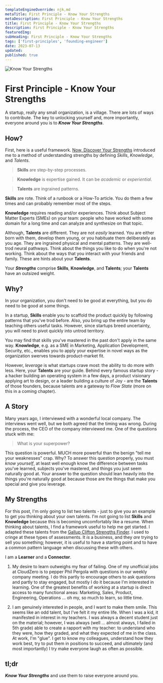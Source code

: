 ```yaml
---
templateEngineOverride: njk,md
metaTitle: First Principle - Know Your Strengths
metaDescription: First Principle - Know Your Strengths
title: First Principle - Know Your Strengths
description: First Principle - Know Your Strengths
featuredImg:
subHeading: First Principle - Know Your Strengths
tags: ['first-principles', 'founding-engineer']
date: 2023-07-13
updated:
published: true
---
```


<div class="col-start-3 col-end-9">

![Know Your Strengths](/img/founding-engineer-know-your-strengths_edited.jpg)

# First Principle - Know Your Strengths

A startup, really any small organization, is a village. There are lots of ways to contribute. The key to unlocking yourself and, more importantly, everyone around you is to **_Know Your Strengths_**.

## How?

First, here is a useful framework. [Now, Discover Your Strengths](https://www.goodreads.com/book/show/56452.Now_Discover_Your_Strengths?from_search=true&from_srp=true&qid=srYou6VfMV&rank=1) introduced me to a method of understanding strengths by defining _Skills_, _Knowledge_, and _Talents_.

> **Skills** are step-by-step processes.

> **Knowledge** is expertise gained. It can be _academic_ or _experiential_.

> **Talents** are ingrained patterns.

**Skills** are rote. Think of a runbook or a How-To article. You do them a few times and can probably remember most of the steps.

**Knowledge** requires reading and/or experiences. Think about Subject Matter Experts (SMEs) on your team: people who have worked with some domain for a long time and can analyze and synthesize on that topic.

Although, **Talents** are different. They are not _easily_ learned. You are either born with them, develop them young, or you habituate them deliberately as you age. They are ingrained physical and mental patterns. They are well-trod neural pathways. Think about the things you like to do when you're not working. Think about the ways that you interact with your friends and family. These are hints about your **Talents**.

Your **_Strengths_** comprise **Skills**, **Knowledge**, and **Talents**; your **Talents** have an outsized weight.


## Why?

In your organization, you don't need to be good at everything, but you do need to be good at some things.

In a startup, **Skills** enable you to scaffold the product quickly by following patterns that you've trod before. Also, you bring up the entire team by teaching others useful tasks. However, since startups breed uncertainty, you will need to pivot quickly into untrod territory.

You may find that skills you've mastered in the past don't apply in the same way. **Knowledge**, e.g. as a SME in Marketing, Application Development, Security, etc., enables you to apply your expertise in novel ways as the organization swerves towards product-market fit.

However, *leverage* is what startups crave most: the ability to do more with less. Here, your **Talents** are your guide. Behind every famous startup story - a hacker building an operating system in a few days, a product visionary applying art to design, or a leader building a culture of Joy - are the **Talents** of those founders, because talents are a gateway to *Flow State* (more on this in a coming chapter).

## A Story

Many years ago, I interviewed with a wonderful local company. The interviews went well, but we both agreed that the timing was wrong. During the process, the CEO of the company interviewed me. One of the questions stuck with me:

> What is your superpower?

This question is powerful. MUCH more powerful than the benign "tell me your weaknesses" crap. Why? To answer this question properly, you must _know yourself_, at least well enough know the difference between tasks you've learned, subjects you've mastered, and things you just seem naturally good at. Your answer to the question should lean heavily into the things you're naturally good at because those are the things that make you special and give you leverage.

## My Strengths

For this post, I'm only going to list two talents - just to give you an example to get you thinking about your own talents. I'm not going to list **Skills** and **Knowledge** because this is becoming uncomfortably like a resume. When thinking about talents, I find a framework useful to help me get started. I adapted these talents from the [Gallup Clifton Strengths Finder](https://www.gallup.com/cliftonstrengths/en/home.aspx). I used to cringe at these types of assessments. It _is_ a business, and they _are_ trying to sell you something; however, it is useful to have a starting point and to have a common pattern language when discussing these with others.

I am a **Learner** and a **Connector**.

1. My desire to learn outweighs my fear of failing. One of my unofficial jobs at CloudZero is to pepper Phil Pergola with questions in our weekly company meeting. I do this partly to encourage others to ask questions and partly to stay engaged, but mostly I do it because I'm interested in learning. One of the greatest benefits of working at a startup is direct access to many functional areas: Marketing, Sales, Product, Engineering, Operations ... oh my, so much to learn, so little time.

2. I am genuinely interested in people, and I want to make them smile. This seems like an odd talent, but I've felt it my entire life. When I was a kid, it manifested in interest in my teachers. I was always a decent student just on the material; however, I was always (well ... almost always, I failed in 5th grade) able to create a rapport with my teacher: to understand who they were, how they graded, and what they expected of me in the class. At work, I'm "glue". I get to know my colleagues, understand how they work best, try to put them in positions to succeed, and ultimately (and most importantly) I try make everyone laugh as often as possible.


## tl;dr

**_Know Your Strengths_** and use them to raise everyone around you.